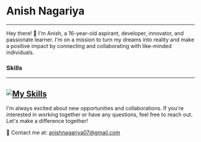 # Anish Nagariya
----------------------

Hey there! 👋 I'm Anish, a 16-year-old aspirant, developer, innovator, and passionate learner. I'm on a mission to turn my dreams into reality and make a positive impact by connecting and collaborating with like-minded individuals.

### Skills
----------------------
[![My Skills](https://skillicons.dev/icons?i=aws,gcp,py,mongodb,tensorflow,git,cpp,css,html,js,&perline=5)](https://skillicons.dev)
----------------------
I'm always excited about new opportunities and collaborations. If you're interested in working together or have any questions, feel free to reach out. Let's make a difference together!

📧 Contact me at: [anishnagariya07@gmail.com](anishnagariya07@gmail.com)
